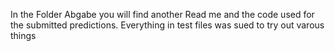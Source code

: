 In the Folder Abgabe you will find another Read me and the code used for the submitted predictions.
Everything in test files was sued to try out varous things
